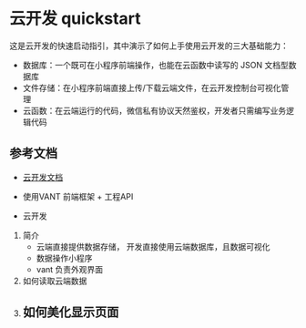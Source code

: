# 云开发 quickstart

这是云开发的快速启动指引，其中演示了如何上手使用云开发的三大基础能力：

- 数据库：一个既可在小程序前端操作，也能在云函数中读写的 JSON 文档型数据库
- 文件存储：在小程序前端直接上传/下载云端文件，在云开发控制台可视化管理
- 云函数：在云端运行的代码，微信私有协议天然鉴权，开发者只需编写业务逻辑代码

## 参考文档

- [云开发文档](https://developers.weixin.qq.com/miniprogram/dev/wxcloud/basis/getting-started.html)

- 使用VANT 前端框架 + 工程API
- 云开发
1. 简介
    - 云端直接提供数据存储， 开发直接使用云端数据库，且数据可视化
    - 数据操作小程序
    - vant 负责外观界面
2. 如何读取云端数据
3. 如何美化显示页面
    - 